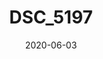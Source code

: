 ---
title: DSC_5197
date: 2020-06-03
published: true
cover_image: ./images/initial-commit.jpg
canonical_url: false
description: ""
video_url: "4v5-fnMUe54"
---